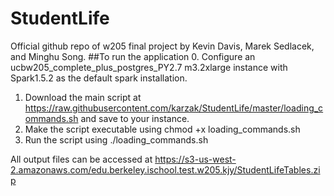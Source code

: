 # StudentLife
Official github repo of w205 final project by Kevin Davis, Marek Sedlacek, and Minghu Song. 
##To run the application
0. Configure an ucbw205\_complete\_plus\_postgres\_PY2.7 m3.2xlarge instance with Spark1.5.2 as the default spark installation.
1. Download the main script at https://raw.githubusercontent.com/karzak/StudentLife/master/loading_commands.sh and save to your instance.
2. Make the script executable using chmod +x loading_commands.sh
3. Run the script using ./loading_commands.sh

All output files can be accessed at https://s3-us-west-2.amazonaws.com/edu.berkeley.ischool.test.w205.kjy/StudentLifeTables.zip
